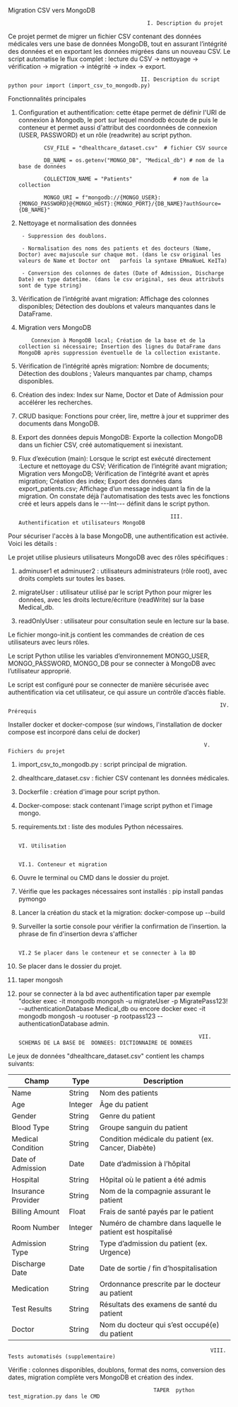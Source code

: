  Migration CSV vers MongoDB

                                                I. Description du projet 

Ce projet permet de migrer un fichier CSV contenant des données médicales vers une base de données MongoDB, tout en assurant l’intégrité des données et en exportant les données migrées dans un nouveau CSV.
Le script automatise le flux complet : lecture du CSV → nettoyage → vérification → migration → intégrité → index → export.

                                              II. Description du script python pour import (import_csv_to_mongodb.py)

Fonctionnalités principales

1. Configuration et authentification: cette étape permet de définir l'URI de connexion à Mongodb, le port sur lequel mondodb écoute de puis le conteneur et permet aussi d'attribut des coordonnées de connexion (USER, PASSWORD) et un rôle (readwrite) au script python.

               CSV_FILE = "dhealthcare_dataset.csv"  # fichier CSV source

               DB_NAME = os.getenv("MONGO_DB", "Medical_db") # nom de la base de données

               COLLECTION_NAME = "Patients"             # nom de la collection

               MONGO_URI = f"mongodb://{MONGO_USER}:{MONGO_PASSWORD}@{MONGO_HOST}:{MONGO_PORT}/{DB_NAME}?authSource={DB_NAME}"

2. Nettoyage et normalisation des données

        - Suppression des doublons.

        - Normalisation des noms des patients et des docteurs (Name, Doctor) avec majuscule sur chaque mot. (dans le csv original les valeurs de Name et Doctor ont   parfois la syntaxe EMmaNueL KeITa)

        - Conversion des colonnes de dates (Date of Admission, Discharge Date) en type datetime. (dans le csv original, ses deux attributs sont de type string)

3. Vérification de l’intégrité avant migration: Affichage des colonnes disponibles; Détection des doublons et valeurs manquantes dans le DataFrame.

4. Migration vers MongoDB

           Connexion à MongoDB local; Création de la base et de la collection si nécessaire; Insertion des lignes du DataFrame dans MongoDB après suppression éventuelle de la collection existante.

5. Vérification de l’intégrité après migration: Nombre de documents; Détection des doublons ; Valeurs manquantes par champ, champs disponibles.


6. Création des index:  Index sur Name, Doctor et Date of Admission pour accélérer les recherches.

7. CRUD basique:  Fonctions pour créer, lire, mettre à jour et supprimer des documents dans MongoDB.

8. Export des données depuis MongoDB: Exporte la collection MongoDB dans un fichier CSV, créé automatiquement si inexistant.

9. Flux d’exécution (main): Lorsque le script est exécuté directement :Lecture et nettoyage du CSV; Vérification de l’intégrité avant migration; Migration vers MongoDB; Vérification de l’intégrité avant et  après migration; Création des index; Export des données dans export_patients.csv; Affichage d’un message indiquant la fin de la 
migration. On constate déjà l'automatisation des tests avec les fonctions créé et leurs appels dans le ---Int--- définit dans le script python.


                                                       III. Authentification et utilisateurs MongoDB

Pour sécuriser l'accès à la base MongoDB, une authentification est activée. Voici les détails :

Le projet utilise plusieurs utilisateurs MongoDB avec des rôles spécifiques :

1. adminuser1 et adminuser2 : utilisateurs administrateurs (rôle root), avec droits complets sur toutes les bases.

2. migrateUser : utilisateur utilisé par le script Python pour migrer les données, avec les droits lecture/écriture (readWrite) sur la base Medical_db.

3. readOnlyUser : utilisateur pour consultation seule en lecture sur la base.

Le fichier mongo-init.js contient les commandes de création de ces utilisateurs avec leurs rôles.

Le script Python utilise les variables d’environnement MONGO_USER, MONGO_PASSWORD, MONGO_DB pour se connecter à MongoDB avec l’utilisateur approprié.

Le script est configuré pour se connecter de manière sécurisée avec authentification via cet utilisateur, ce qui assure un contrôle d’accès fiable.

                 


                                                                       IV. Prérequis


 Installer docker et docker-compose (sur windows, l'installation de docker compose est incorporé dans celui de docker)

                                                                  V. Fichiers du projet

1. import_csv_to_mongodb.py : script principal de migration.

2. dhealthcare_dataset.csv : fichier CSV contenant les données médicales.

3. Dockerfile  : création d'image pour script python.

4. Docker-compose: stack contenant l'image script python et l'image mongo.

4. requirements.txt : liste des modules Python nécessaires.

                                                                         VI. Utilisation 

                                                                                   VI.1. Conteneur et migration

1. Ouvre le terminal ou CMD dans le dossier  du projet.

2. Vérifie que les packages nécessaires sont installés : pip install pandas pymongo

3. Lancer la création du stack et la migration: docker-compose up --build

4. Surveiller la sortie console pour vérifier  la confirmation de l’insertion. la phrase de fin d'insertion devra s'afficher

                                                                                   VI.2 Se placer dans le conteneur et se connecter à la BD

1. Se placer dans le dossier du projet.

2. taper mongosh

3. pour se connecter à la bd avec authentification taper par exemple "docker exec -it mongodb mongosh -u migrateUser -p MigratePass123! --authenticationDatabase Medical_db ou encore docker exec -it mongodb mongosh -u rootuser -p rootpass123 --authenticationDatabase admin.
                            

                                                                VII.  SCHEMAS DE LA BASE DE  DONNEES: DICTIONNAIRE DE DONNEES

Le jeux de données  "dhealthcare_dataset.csv" contient les champs suivants:


| Champ               | Type    | Description                                                                 |
|--------------------|---------|-----------------------------------------------------------------------------|
| Name               | String  | Nom des patients                                                           |
| Age                | Integer | Âge du patient                                                             |
| Gender             | String  | Genre du patient                                                          |
| Blood Type         | String  | Groupe sanguin du patient                                                 |
| Medical Condition  | String  | Condition médicale du patient (ex. Cancer, Diabète)                        |
| Date of Admission  | Date    | Date d’admission à l’hôpital                                              |
| Hospital           | String  | Hôpital où le patient a été admis                                         |
| Insurance Provider | String  | Nom de la compagnie assurant le patient                                   |
| Billing Amount     | Float   | Frais de santé payés par le patient                                       |
| Room Number        | Integer | Numéro de chambre dans laquelle le patient est hospitalisé                |
| Admission Type     | String  | Type d’admission du patient (ex. Urgence)                      |
| Discharge Date     | Date    | Date de sortie / fin d’hospitalisation                                     |
| Medication         | String  | Ordonnance prescrite par le docteur au patient                             |
| Test Results       | String  | Résultats des examens de santé du patient                                  |
| Doctor             | String  | Nom du docteur qui s’est occupé(e) du patient                              |


                                                                    VIII. Tests automatisés (supplementaire)

Vérifie : colonnes disponibles, doublons, format des noms, conversion des dates, migration complète vers MongoDB et création des index.

                                                  TAPER  python test_migration.py dans le CMD